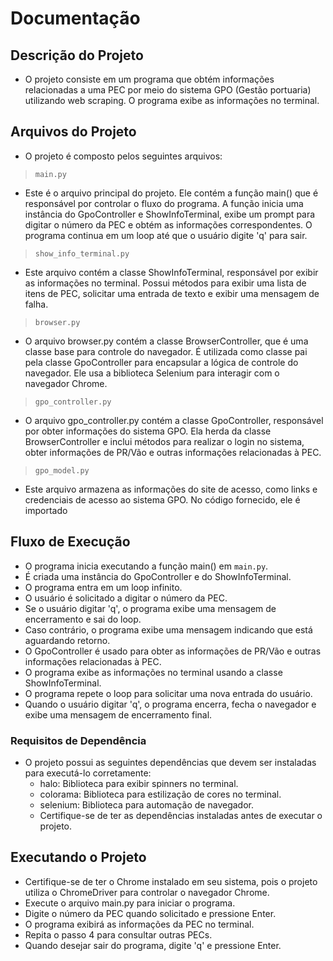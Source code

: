 # Documentação
## Descrição do Projeto
  - O projeto consiste em um programa que obtém informações relacionadas a uma PEC por meio do sistema GPO (Gestão portuaria) utilizando web scraping. O programa exibe as informações no terminal.

## Arquivos do Projeto
  - O projeto é composto pelos seguintes arquivos:

>`main.py`
  - Este é o arquivo principal do projeto. Ele contém a função main() que é responsável por controlar o fluxo do programa. A função inicia uma instância do GpoController e ShowInfoTerminal, exibe um prompt para digitar o número da PEC e obtém as informações correspondentes. O programa continua em um loop até que o usuário digite 'q' para sair.

>`show_info_terminal.py`
  - Este arquivo contém a classe ShowInfoTerminal, responsável por exibir as informações no terminal. Possui métodos para exibir uma lista de itens de PEC, solicitar uma entrada de texto e exibir uma mensagem de falha.

>`browser.py`
  - O arquivo browser.py contém a classe BrowserController, que é uma classe base para controle do navegador. É utilizada como classe pai pela classe GpoController para encapsular a lógica de controle do navegador. Ele usa a biblioteca Selenium para interagir com o navegador Chrome.

>`gpo_controller.py`
 - O arquivo gpo_controller.py contém a classe GpoController, responsável por obter informações do sistema GPO. Ela herda da classe BrowserController e inclui métodos para realizar o login no sistema, obter informações de PR/Vão e outras informações relacionadas à PEC.

>`gpo_model.py`
  - Este arquivo armazena as informações do site de acesso, como links e credenciais de acesso ao sistema GPO. No código fornecido, ele é importado

## Fluxo de Execução
  - O programa inicia executando a função main() em `main.py`.
  - É criada uma instância do GpoController e do ShowInfoTerminal.
  - O programa entra em um loop infinito.
  - O usuário é solicitado a digitar o número da PEC.
  - Se o usuário digitar 'q', o programa exibe uma mensagem de encerramento e sai do loop.
  - Caso contrário, o programa exibe uma mensagem indicando que está aguardando retorno.
  - O GpoController é usado para obter as informações de PR/Vão e outras informações relacionadas à PEC.
  - O programa exibe as informações no terminal usando a classe ShowInfoTerminal.
  - O programa repete o loop para solicitar uma nova entrada do usuário.
  - Quando o usuário digitar 'q', o programa encerra, fecha o navegador e exibe uma mensagem de encerramento final.
### Requisitos de Dependência
  - O projeto possui as seguintes dependências que devem ser instaladas para executá-lo corretamente:
    - halo: Biblioteca para exibir spinners no terminal.
    - colorama: Biblioteca para estilização de cores no terminal.
    - selenium: Biblioteca para automação de navegador.
    - Certifique-se de ter as dependências instaladas antes de executar o projeto.

## Executando o Projeto
  - Certifique-se de ter o Chrome instalado em seu sistema, pois o projeto utiliza o ChromeDriver para controlar o navegador Chrome.
  - Execute o arquivo main.py para iniciar o programa.
  - Digite o número da PEC quando solicitado e pressione Enter.
  - O programa exibirá as informações da PEC no terminal.
  - Repita o passo 4 para consultar outras PECs.
  - Quando desejar sair do programa, digite 'q' e pressione Enter.